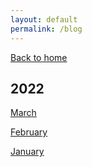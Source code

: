 ```yaml
---
layout: default
permalink: /blog
---
```


[Back to home](https://alxwen711.github.io)

## 2022

[March](https://alxwen711.github.io/blog/Mar22)

[February](https://alxwen711.github.io/blog/Feb22)

[January](https://alxwen711.github.io/blog/Jan22)



